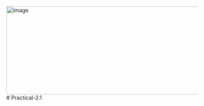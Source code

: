<img width="1296" height="233" alt="image" src="https://github.com/user-attachments/assets/67786955-317f-4368-91f1-d67fcbe9c04e" />
# Practical-2.1
